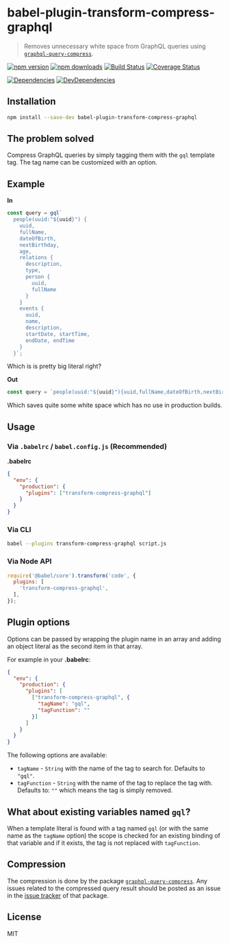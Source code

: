 # babel-plugin-transform-compress-graphql

> Removes unnecessary white space from GraphQL queries using
[`graphql-query-compress`](https://www.npmjs.com/package/graphql-query-compress).

[![npm version](https://img.shields.io/npm/v/babel-plugin-transform-compress-graphql.svg)](https://www.npmjs.com/package/babel-plugin-transform-compress-graphql)
[![npm downloads](https://img.shields.io/npm/dm/babel-plugin-transform-compress-graphql.svg)](https://www.npmjs.com/package/babel-plugin-transform-compress-graphql)
[![Build Status](https://travis-ci.org/frontendr/babel-plugin-transform-compress-graphql.svg?branch=master)](https://travis-ci.org/frontendr/babel-plugin-transform-compress-graphql)
[![Coverage Status](https://coveralls.io/repos/github/frontendr/babel-plugin-transform-compress-graphql/badge.svg?branch=develop)](https://coveralls.io/github/frontendr/babel-plugin-transform-compress-graphql?branch=develop)

[![Dependencies](https://img.shields.io/david/frontendr/babel-plugin-transform-compress-graphql.svg)](https://david-dm.org/frontendr/babel-plugin-transform-compress-graphql)
[![DevDependencies](https://img.shields.io/david/dev/frontendr/babel-plugin-transform-compress-graphql.svg)](https://david-dm.org/frontendr/babel-plugin-transform-compress-graphql?type=dev)

## Installation

```sh
npm install --save-dev babel-plugin-transform-compress-graphql
```

## The problem solved

Compress GraphQL queries by simply tagging them with the `gql` template tag.
The tag name can be customized with an option.

## Example

**In**
```js
const query = gql`
  people(uuid:"${uuid}") {
    uuid,
    fullName,
    dateOfBirth,
    nextBirthday,
    age,
    relations {
      description,
      type,
      person {
        uuid,
        fullName
      }
    }
    events {
      uuid,
      name,
      description,
      startDate, startTime,
      endDate, endTime
    }
  }`;
```

Which is is pretty big literal right?

**Out**
```js
const query = `people(uuid:"${uuid}"){uuid,fullName,dateOfBirth,nextBirthday,age,relations{description,type,person{uuid,fullName}}events{uuid,name,description,startDate,startTime,endDate,endTime}}`;
```

Which saves quite some white space which has no use in production builds.

## Usage

### Via `.babelrc` / `babel.config.js` (Recommended)

**.babelrc**

```json
{
  "env": {
    "production": {
      "plugins": ["transform-compress-graphql"]
    }
  }
}
```

### Via CLI

```sh
babel --plugins transform-compress-graphql script.js
```

### Via Node API

```js
require('@babel/core').transform('code', {
  plugins: [
    'transform-compress-graphql',
  ],
});
```

## Plugin options

Options can be passed by wrapping the plugin name in an array and adding an
object literal as the second item in that array.

For example in your **.babelrc**:

```json
{
  "env": {
    "production": {
      "plugins": [
        ["transform-compress-graphql", {
          "tagName": "gql",
          "tagFunction": ""
        }]
      ]
    }
  }
}
```

The following options are available:

- `tagName` - `String` with the name of the tag to search for. Defaults
  to `"gql"`.
- `tagFunction` - `String` with the name of the tag to replace the tag with.
  Defaults to: `""` which means the tag is simply removed.

## What about existing variables named `gql`?

When a template literal is found with a tag named `gql` (or with the same name
as the `tagName` option) the scope is checked for an existing binding of that
variable and if it exists, the tag is not replaced with `tagFunction`.

## Compression

The compression is done by the package [`graphql-query-compress`](https://www.npmjs.com/package/graphql-query-compress).
Any issues related to the compressed query result should be posted as an issue
in the [issue tracker](https://github.com/rse/graphql-query-compress/issues) of
that package.

## License

MIT
